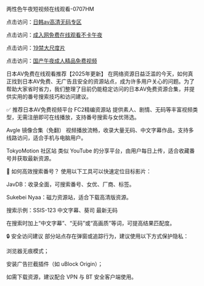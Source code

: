 两性色午夜短视频在线观看-0707HM

点击访问：<a href="https://tfda.pages.dev/">日韩av高清无码专区</a>

点击访问：<a href="https://gsd-agv.pages.dev/">成入网免费在线观看不卡午夜</a>

点击访问：<a href="https://bered.pages.dev/">19禁大尺度片</a>

点击访问：<a href="https://gfd-5xg.pages.dev/">国产午夜成人精品免费视频</a>

日本AV免费在线观看推荐【2025年更新】
在网络资源日益泛滥的今天，如何真正找到日本AV免费、无广告且安全的资源站点，成为许多用户关心的问题。为了帮助大家省时省力，我们整理了目前仍能稳定访问的日本AV免费资源合集，并提供实用的番号搜索技巧和访问建议。

✅ 推荐日本AV免费视频平台
FC2精编资源站
提供素人、剧情、无码等丰富视频类型，无需注册即可在线播放，支持番号搜索与女优筛选。

Avgle 镜像合集（免翻）
视频播放流畅，收录大量无码、中文字幕作品，支持多线路访问，适合手机与电脑用户。

TokyoMotion 社区站
类似 YouTube 的分享平台，由用户每日上传，适合收藏番号并获取最新资源。

🎯 如何高效搜索番号？
使用以下工具可以快速定位目标影片：

JavDB：收录全面，可搜索番号、女优、厂商、标签。

Sukebei Nyaa：磁力资源站，适合下载高清版资源。

搜索示例：SSIS-123 中文字幕、葵司 最新无码

在搜索时加上“中文字幕”、“无码”或“高画质”等词，可提高结果匹配度。

🔒 安全访问建议
部分站点存在弹窗或追踪行为，建议使用以下方式保护隐私：

浏览器无痕模式；

安装广告拦截插件（如 uBlock Origin）；

如需下载资源，建议配合 VPN 与 BT 安全客户端使用。





<span style="display:none;">[Canonical link](）</span>
